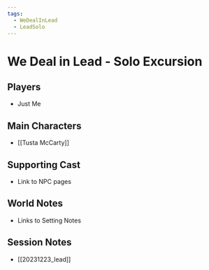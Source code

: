 ```yaml
---
tags:
  - WeDealInLead
  - LeadSolo
---
```


# We Deal in Lead - Solo Excursion
## Players
- Just Me
## Main Characters
- [[Tusta McCarty]]
## Supporting Cast
- Link to NPC pages

## World Notes
- Links to Setting Notes

## Session Notes
- [[20231223_lead]]
